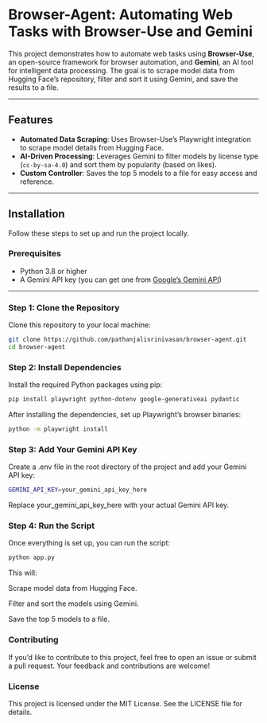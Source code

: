 # Browser-Agent: Automating Web Tasks with Browser-Use and Gemini

This project demonstrates how to automate web tasks using **Browser-Use**, an open-source framework for browser automation, and **Gemini**, an AI tool for intelligent data processing. The goal is to scrape model data from Hugging Face’s repository, filter and sort it using Gemini, and save the results to a file.

---

## Features

- **Automated Data Scraping**: Uses Browser-Use’s Playwright integration to scrape model details from Hugging Face.
- **AI-Driven Processing**: Leverages Gemini to filter models by license type (`cc-by-sa-4.0`) and sort them by popularity (based on likes).
- **Custom Controller**: Saves the top 5 models to a file for easy access and reference.

---

## Installation

Follow these steps to set up and run the project locally.

### Prerequisites

- Python 3.8 or higher
- A Gemini API key (you can get one from [Google’s Gemini API](https://ai.google.dev/))

---

### Step 1: Clone the Repository

Clone this repository to your local machine:

```bash
git clone https://github.com/pathanjalisrinivasan/browser-agent.git
cd browser-agent
```
### Step 2: Install Dependencies

Install the required Python packages using pip:

```bash
pip install playwright python-dotenv google-generativeai pydantic
```

After installing the dependencies, set up Playwright’s browser binaries:

```bash
python -m playwright install
```

### Step 3: Add Your Gemini API Key

Create a .env file in the root directory of the project and add your Gemini API key:

```bash
GEMINI_API_KEY=your_gemini_api_key_here
```

Replace your_gemini_api_key_here with your actual Gemini API key.

### Step 4: Run the Script
Once everything is set up, you can run the script:

```bash
python app.py
```

This will:

Scrape model data from Hugging Face.

Filter and sort the models using Gemini.

Save the top 5 models to a file.

### Contributing

If you’d like to contribute to this project, feel free to open an issue or submit a pull request. Your feedback and contributions are welcome!

### License

This project is licensed under the MIT License. See the LICENSE file for details.

